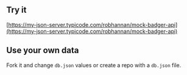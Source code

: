 ## Try it

[https://my-json-server.typicode.com/robhannan/mock-badger-api](https://my-json-server.typicode.com/robhannan/mock-badger-api)

## Use your own data

Fork it and change `db.json` values or create a repo with a `db.json` file.
